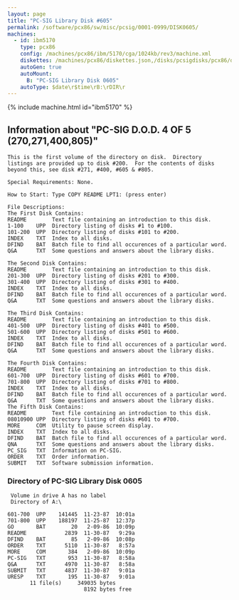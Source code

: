 ```yaml
---
layout: page
title: "PC-SIG Library Disk #605"
permalink: /software/pcx86/sw/misc/pcsig/0001-0999/DISK0605/
machines:
  - id: ibm5170
    type: pcx86
    config: /machines/pcx86/ibm/5170/cga/1024kb/rev3/machine.xml
    diskettes: /machines/pcx86/diskettes.json,/disks/pcsigdisks/pcx86/diskettes.json
    autoGen: true
    autoMount:
      B: "PC-SIG Library Disk 0605"
    autoType: $date\r$time\rB:\rDIR\r
---
```


{% include machine.html id="ibm5170" %}

## Information about "PC-SIG D.O.D. 4 OF 5 (270,271,400,805)"

    This is the first volume of the directory on disk.  Directory
    listings are provided up to disk #200.  For the contents of disks
    beyond this, see disk #271, #400, #605 & #805.
    
    Special Requirements: None.
    
    How to Start: Type COPY README LPT1: (press enter)
    
    File Descriptions:
    The First Disk Contains:
    README        Text file containing an introduction to this disk.
    1-100    UPP  Directory listing of disks #1 to #100.
    101-200  UPP  Directory listing of disks #101 to #200.
    INDEX    TXT  Index to all disks.
    DFIND    BAT  Batch file to find all occurences of a particular word.
    Q&A      TXT  Some questions and answers about the library disks.
    
    The Second Disk Contains:
    README        Text file containing an introduction to this disk.
    201-300  UPP  Directory listing of disks #201 to #300.
    301-400  UPP  Directory listing of disks #301 to #400.
    INDEX    TXT  Index to all disks.
    DFIND    BAT  Batch file to find all occurences of a particular word.
    Q&A      TXT  Some questions and answers about the library disks.
    
    The Third Disk Contains:
    README        Text file containing an introduction to this disk.
    401-500  UPP  Directory listing of disks #401 to #500.
    501-600  UPP  Directory listing of disks #501 to #600.
    INDEX    TXT  Index to all disks.
    DFIND    BAT  Batch file to find all occurences of a particular word.
    Q&A      TXT  Some questions and answers about the library disks.
    
    The Fourth Disk Contains:
    README        Text file containing an introduction to this disk.
    601-700  UPP  Directory listing of disks #601 to #700.
    701-800  UPP  Directory listing of disks #701 to #800.
    INDEX    TXT  Index to all disks.
    DFIND    BAT  Batch file to find all occurences of a particular word.
    Q&A      TXT  Some questions and answers about the library disks.
    The Fifth Disk Contains:
    README        Text file containing an introduction to this disk.
    08010900 UPP  Directory listing of disks #601 to #700.
    MORE     COM  Utility to pause screen display.
    INDEX    TXT  Index to all disks.
    DFIND    BAT  Batch file to find all occurences of a particular word.
    QNA      TXT  Some questions and answers about the library disks.
    PC_SIG   TXT  Information on PC-SIG.
    ORDER    TXT  Order information.
    SUBMIT   TXT  Software submission information.

### Directory of PC-SIG Library Disk 0605

     Volume in drive A has no label
     Directory of A:\

    601-700  UPP    141445  11-23-87  10:01a
    701-800  UPP    188197  11-25-87  12:37p
    GO       BAT        20   2-09-86  10:09p
    README            2839  11-30-87   9:29a
    DFIND    BAT        85   2-09-86  10:08p
    ORDER    TXT      5110  11-30-87   8:57a
    MORE     COM       384   2-09-86  10:09p
    PC-SIG   TXT       953  11-30-87   8:58a
    Q&A      TXT      4970  11-30-87   8:58a
    SUBMIT   TXT      4837  11-30-87   9:01a
    URESP    TXT       195  11-30-87   9:01a
           11 file(s)     349035 bytes
                            8192 bytes free
